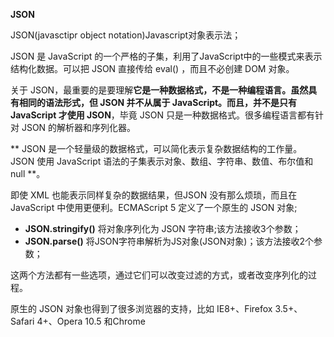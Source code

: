 **JSON**

JSON(javasctipr object notation)Javascript对象表示法； 

JSON 是 JavaScript 的一个严格的子集，利用了JavaScript中的一些模式来表示结构化数据。可以把 JSON 直接传给 eval() ，而且不必创建 DOM 对象。

关于 JSON，最重要的是要理解**它是一种数据格式，不是一种编程语言。虽然具有相同的语法形式，但 JSON 并不从属于 JavaScript。而且，并不是只有 JavaScript 才使用 JSON**，毕竟 JSON 只是一种数据格式。很多编程语言都有针对 JSON 的解析器和序列化器。

** JSON 是一个轻量级的数据格式，可以简化表示复杂数据结构的工作量。JSON 使用 JavaScript 语法的子集表示对象、数组、字符串、数值、布尔值和 null **。

即使 XML 也能表示同样复杂的数据结果，但JSON 没有那么烦琐，而且在 JavaScript 中使用更便利。ECMAScript 5 定义了一个原生的 JSON 对象; 

- **JSON.stringify()**		将对象序列化为 JSON 字符串;该方法接收3个参数；
- **JSON.parse()** 			将JSON字符串解析为JS对象(JSON对象)；该方法接收2个参数；

这两个方法都有一些选项，通过它们可以改变过滤的方式，或者改变序列化的过程。

原生的 JSON 对象也得到了很多浏览器的支持，比如 IE8+、Firefox 3.5+、Safari 4+、Opera 10.5 和Chrome